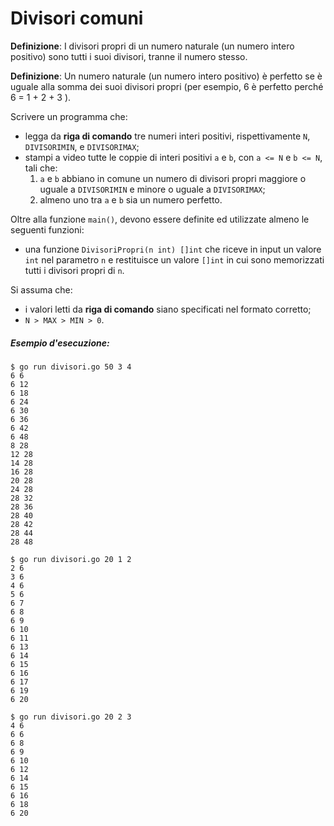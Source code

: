 # Divisori comuni

**Definizione**: I divisori propri di un numero naturale (un numero intero positivo) sono tutti i suoi divisori, tranne il numero stesso.
 
**Definizione**: Un numero naturale (un numero intero positivo) è perfetto se è uguale alla somma dei suoi divisori propri (per esempio, 6 è perfetto perché 6 = 1 + 2 + 3 ).
 
Scrivere un programma che:
* legga da **riga di comando** tre numeri interi positivi, rispettivamente `N`, `DIVISORIMIN`, e `DIVISORIMAX`;
* stampi a video tutte le coppie di interi positivi `a` e `b`, con `a <= N` e `b <= N`, tali che:
    1. `a` e `b` abbiano in comune un numero di divisori propri maggiore o uguale a `DIVISORIMIN` e minore o uguale a `DIVISORIMAX`;
    2. almeno uno tra `a` e `b` sia un numero perfetto.
     
Oltre alla funzione `main()`, devono essere definite ed utilizzate almeno le seguenti funzioni:

* una funzione `DivisoriPropri(n int) []int` che riceve in input un valore `int` nel parametro `n` e restituisce un valore `[]int` in cui sono memorizzati tutti i divisori propri di `n`.

Si assuma che:
* i valori letti da **riga di comando** siano specificati nel formato corretto;
* `N > MAX > MIN > 0`.


##### Esempio d'esecuzione:

```text
$ go run divisori.go 50 3 4
6 6
6 12
6 18
6 24
6 30
6 36
6 42
6 48
8 28
12 28
14 28
16 28
20 28
24 28
28 32
28 36
28 40
28 42
28 44
28 48

$ go run divisori.go 20 1 2
2 6
3 6
4 6
5 6
6 7
6 8
6 9
6 10
6 11
6 13
6 14
6 15
6 16
6 17
6 19
6 20

$ go run divisori.go 20 2 3
4 6
6 6
6 8
6 9
6 10
6 12
6 14
6 15
6 16
6 18
6 20
```
